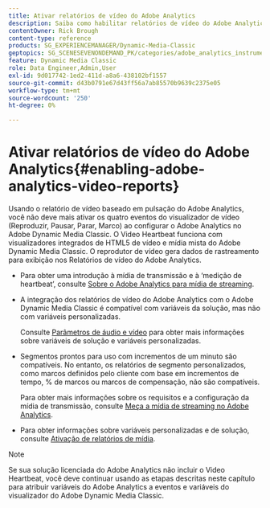 ```yaml
---
title: Ativar relatórios de vídeo do Adobe Analytics
description: Saiba como habilitar relatórios de vídeo do Adobe Analytics no Adobe Dynamic Media Classic.
contentOwner: Rick Brough
content-type: reference
products: SG_EXPERIENCEMANAGER/Dynamic-Media-Classic
geptopics: SG_SCENESEVENONDEMAND_PK/categories/adobe_analytics_instrumentation_kit
feature: Dynamic Media Classic
role: Data Engineer,Admin,User
exl-id: 9d017742-1ed2-411d-a8a6-438102bf1557
source-git-commit: d43b0791e67d43ff56a7ab85570b9639c2375e05
workflow-type: tm+mt
source-wordcount: '250'
ht-degree: 0%

---
```


# Ativar relatórios de vídeo do Adobe Analytics{#enabling-adobe-analytics-video-reports}

Usando o relatório de vídeo baseado em pulsação do Adobe Analytics, você não deve mais ativar os quatro eventos do visualizador de vídeo (Reproduzir, Pausar, Parar, Marco) ao configurar o Adobe Analytics no Adobe Dynamic Media Classic. O Video Heartbeat funciona com visualizadores integrados de HTML5 de vídeo e mídia mista do Adobe Dynamic Media Classic. O reprodutor de vídeo gera dados de rastreamento para exibição nos Relatórios de vídeo do Adobe Analytics.

* Para obter uma introdução à mídia de transmissão e à ‘medição de heartbeat’, consulte [Sobre o Adobe Analytics para mídia de streaming](https://experienceleague.adobe.com/docs/media-analytics/using/media-overview.html#about-adobe-analytics-for-streaming-media).

* A integração dos relatórios de vídeo do Adobe Analytics com o Adobe Dynamic Media Classic é compatível com variáveis da solução, mas não com variáveis personalizadas.

   Consulte [Parâmetros de áudio e vídeo](https://experienceleague.adobe.com/docs/media-analytics/using/metrics-and-metadata/audio-video-parameters.html#metrics-and-metadata) para obter mais informações sobre variáveis de solução e variáveis personalizadas.

* Segmentos prontos para uso com incrementos de um minuto são compatíveis. No entanto, os relatórios de segmento personalizados, como marcos definidos pelo cliente com base em incrementos de tempo, % de marcos ou marcos de compensação, não são compatíveis.

   Para obter mais informações sobre os requisitos e a configuração da mídia de transmissão, consulte [Meça a mídia de streaming no Adobe Analytics](https://experienceleague.adobe.com/docs/media-analytics/using/media-overview.html).

* Para obter informações sobre variáveis personalizadas e de solução, consulte [Ativação de relatórios de mídia](https://experienceleague.adobe.com/docs/media-analytics/using/media-reports/media-reports-enable.html?lang=en#media-reports).

>[!NOTE]
>
>Se sua solução licenciada do Adobe Analytics não incluir o Video Heartbeat, você deve continuar usando as etapas descritas neste capítulo para atribuir variáveis do Adobe Analytics a eventos e variáveis do visualizador do Adobe Dynamic Media Classic.
